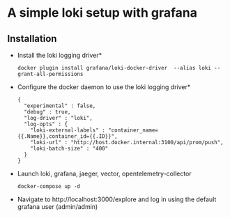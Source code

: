 # A simple loki setup with grafana

## Installation


- Install the loki logging driver*
  ```
  docker plugin install grafana/loki-docker-driver  --alias loki --grant-all-permissions
  ```
- Configure the docker daemon to use the loki logging driver*
  ```
  {
    "experimental" : false,
    "debug" : true,
    "log-driver" : "loki",
    "log-opts" : {
      "loki-external-labels" : "container_name={{.Name}},container_id={{.ID}}",
      "loki-url" : "http://host.docker.internal:3100/api/prom/push",
      "loki-batch-size" : "400"
    }
  }
  ```
- Launch loki, grafana, jaeger, vector, opentelemetry-collector
  ```
  docker-compose up -d
  ```


- Navigate to http://localhost:3000/explore and log in using the default grafana user (admin/admin)
